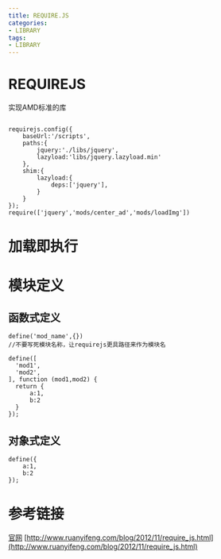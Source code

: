 ```yaml
---
title: REQUIRE.JS
categories: 
- LIBRARY
tags:
- LIBRARY
---
```


# REQUIREJS
实现AMD标准的库


```

requirejs.config({
    baseUrl:'/scripts',
    paths:{
        jquery:'./libs/jquery',
        lazyload:'libs/jquery.lazyload.min'
    },
    shim:{
        lazyload:{
            deps:['jquery'],
        }
    }
});
require(['jquery','mods/center_ad','mods/loadImg'])
```

# 加载即执行

# 模块定义

## 函数式定义

```
define('mod_name',{})
//不要写死模块名称，让requirejs更具路径来作为模块名
```


```
define([
  'mod1',
  'mod2',
], function (mod1,mod2) {
  return {
      a:1,
      b:2
  }
});

```

## 对象式定义
```
define({
    a:1,
    b:2
});

```


# 参考链接
[官网](http://requirejs.org)
[http://www.ruanyifeng.com/blog/2012/11/require_js.html](http://www.ruanyifeng.com/blog/2012/11/require_js.html)